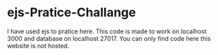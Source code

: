 # ejs-Pratice-Challange
I have used ejs to pratice here.
This code is made to work on localhost 3000 and database on localhost 27017.
You can only find code here this website is not hosted.
